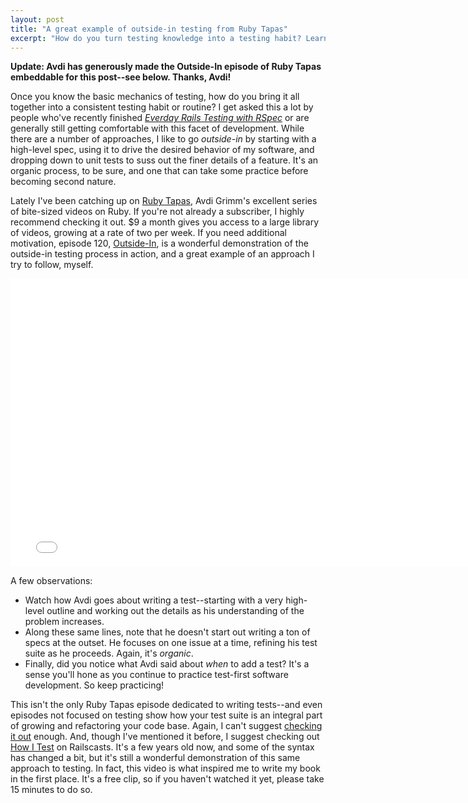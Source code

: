 ```yaml
---
layout: post
title: "A great example of outside-in testing from Ruby Tapas"
excerpt: "How do you turn testing knowledge into a testing habit? Learn from an expert."
---
```


**Update: Avdi has generously made the Outside-In episode of Ruby Tapas embeddable for this post--see below. Thanks, Avdi!**

Once you know the basic mechanics of testing, how do you bring it all together into a consistent testing habit or routine? I get asked this a lot by people who've recently finished *[Everday Rails Testing with RSpec](https://leanpub.com/everydayrailsrspec)* or are generally still getting comfortable with this facet of development. While there are a number of approaches, I like to go *outside-in* by starting with a high-level spec, using it to drive the desired behavior of my software, and dropping down to unit tests to suss out the finer details of a feature. It's an organic process, to be sure, and one that can take some practice before becoming second nature.

Lately I've been catching up on [Ruby Tapas](http://rubytapas.com/), Avdi Grimm's excellent series of bite-sized videos on Ruby. If you're not already a subscriber, I highly recommend checking it out. $9 a month gives you access to a large library of videos, growing at a rate of two per week. If you need additional motivation, episode 120, [Outside-In](http://www.rubytapas.com/episodes/120-Outside-In), is a wonderful demonstration of the outside-in testing process in action, and a great example of an approach I try to follow, myself.

<iframe src="//fast.wistia.net/embed/iframe/75ibgae9hk" allowtransparency="true" frameborder="0" scrolling="no" class="wistia_embed" name="wistia_embed" allowfullscreen="allowfullscreen" mozallowfullscreen="mozallowfullscreen" webkitallowfullscreen="webkitallowfullscreen" oallowfullscreen="oallowfullscreen" msallowfullscreen="msallowfullscreen" width="770" height="461">&nbsp;</iframe>

A few observations:

- Watch how Avdi goes about writing a test--starting with a very high-level outline and working out the details as his understanding of the problem increases.
- Along these same lines, note that he doesn't start out writing a ton of specs at the outset. He focuses on one issue at a time, refining his test suite as he proceeds. Again, it's *organic*.
- Finally, did you notice what Avdi said about *when* to add a test? It's a sense you'll hone as you continue to practice test-first software development. So keep practicing!

This isn't the only Ruby Tapas episode dedicated to writing tests--and even episodes not focused on testing show how your test suite is an integral part of growing and refactoring your code base. Again, I can't suggest [checking it out](http://rubytapas.com/) enough. And, though I've mentioned it before, I suggest checking out [How I Test](http://railscasts.com/episodes/275-how-i-test) on Railscasts. It's a few years old now, and some of the syntax has changed a bit, but it's still a wonderful demonstration of this same approach to testing. In fact, this video is what inspired me to write my book in the first place. It's a free clip, so if you haven't watched it yet, please take 15 minutes to do so.
